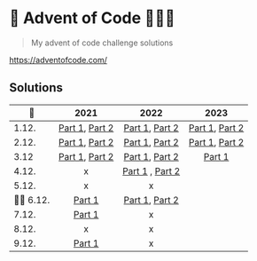 # 🎄 Advent of Code 👨🏻‍💻
> My advent of code challenge solutions

https://adventofcode.com/

## Solutions
| 📅   |      2021     |      2022      |       2023       |
|----------|:-------------:|:-------------:|:-------------:|
| 1.12. | [Part 1](https://github.com/patrikmasiar/advent-of-code/blob/main/2021/day1/part1.java), [Part 2](https://github.com/patrikmasiar/advent-of-code/blob/main/2021/day1/part2.java)  | [Part 1](https://github.com/patrikmasiar/advent-of-code/blob/main/2022/day1/part1.java), [Part 2](https://github.com/patrikmasiar/advent-of-code/blob/main/2022/day1/part2.java) | [Part 1](https://github.com/patrikmasiar/advent-of-code/blob/main/2023/day1/part1.java), [Part 2](https://github.com/patrikmasiar/advent-of-code/blob/main/2023/day1/part2.java) |
| 2.12. |   [Part 1](https://github.com/patrikmasiar/advent-of-code/blob/main/2021/day2/part1.java),  [Part 2](https://github.com/patrikmasiar/advent-of-code/blob/main/2021/day2/part2.java)   | [Part 1](https://github.com/patrikmasiar/advent-of-code/blob/main/2022/day2/part1.java), [Part 2](https://github.com/patrikmasiar/advent-of-code/blob/main/2022/day2/part2.java)  |  [Part 1](https://github.com/patrikmasiar/advent-of-code/blob/main/2023/day2/part1.java), [Part 2](https://github.com/patrikmasiar/advent-of-code/blob/main/2023/day2/part2.java) |
| 3.12 | [Part 1](https://github.com/patrikmasiar/advent-of-code/blob/main/2021/day3/part1.java), [Part 2](https://github.com/patrikmasiar/advent-of-code/blob/main/2021/day3/part2.java)  |  [Part 1](https://github.com/patrikmasiar/advent-of-code/blob/main/2022/day3/part1.java), [Part 2](https://github.com/patrikmasiar/advent-of-code/blob/main/2022/day3/part2.java)  |[Part 1](https://github.com/patrikmasiar/advent-of-code/blob/main/2023/day3/part1.java) |
| 4.12. | x | [Part 1](https://github.com/patrikmasiar/advent-of-code/blob/main/2022/day4/part1.java) , [Part 2](https://github.com/patrikmasiar/advent-of-code/blob/main/2022/day4/part2.java)|
| 5.12. | x | x |
| 🎅🏼 6.12. | [Part 1](https://github.com/patrikmasiar/advent-of-code/blob/main/2021/day6/part1.java) | [Part 1](https://github.com/patrikmasiar/advent-of-code/blob/main/2022/day6/part1.java), [Part 2](https://github.com/patrikmasiar/advent-of-code/blob/main/2022/day6/part2.java) |
| 7.12. | [Part 1](https://github.com/patrikmasiar/advent-of-code/blob/main/2021/day7/part1.java) |x| 
| 8.12. | x | x |
| 9.12. | [Part 1](https://github.com/patrikmasiar/advent-of-code/blob/main/2021/day9/part1.java) |x|
